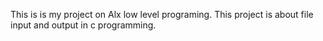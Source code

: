This is is my project on Alx low level programing. This project is about file input and output in c programming.
